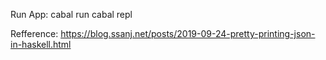 Run App:
cabal run
cabal repl

Refference:
https://blog.ssanj.net/posts/2019-09-24-pretty-printing-json-in-haskell.html
